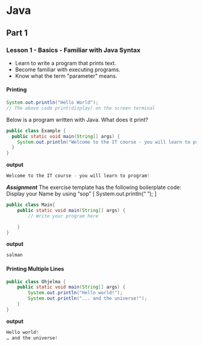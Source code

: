 # Java

## Part 1 

### Lesson 1 - Basics - Familiar with Java Syntax

- Learn to write a program that prints text.
- Become familiar with executing programs.
- Know what the term "parameter" means.

#### Printing

```java
System.out.println("Hello World");
// The above code print(display) on the screen terminal 
```
Below is a program written with Java. What does it print?
```java
public class Example {
  public static void main(String[] args) {
    System.out.println("Welcome to the IT course - you will learn to program!");
  }
}
```
**output**
```cs
Welcome to the IT course - you will learn to program!
```

***Assignment***
The exercise template has the following boilerplate code:
Display your Name by using “sop” [ System.out.println(“ ”); ]
```java
public class Main{
    public static void main(String[] args) {
        // Write your program here

    }
}
```
**output**
```cs
salman
```
#### Printing Multiple Lines

```java
public class Ohjelma {
    public static void main(String[] args) {
        System.out.println("Hello world!");
        System.out.println("... and the universe!");
    }
}
```
**output**
```cs
Hello world!
… and the universe!
```

